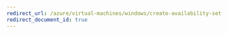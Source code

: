 ```yaml
---
redirect_url: /azure/virtual-machines/windows/create-availability-set
redirect_document_id: true
---
```

